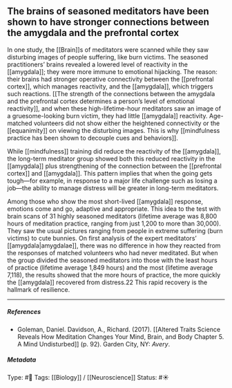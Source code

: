 ## The brains of seasoned meditators have been shown to have stronger connections between the amygdala and the prefrontal cortex  # 

In one study, the [[Brain]]s of meditators were scanned while they saw disturbing images of people suffering, like burn victims. The seasoned practitioners’ brains revealed a lowered level of reactivity in the [[amygdala]]; they were more immune to emotional hijacking. The reason: their brains had stronger operative connectivity between the [[prefrontal cortex]], which manages reactivity, and the [[amygdala]], which triggers such reactions. [[The strength of the connections between the amygdala and the prefrontal cortex determines a person’s level of emotional reactivity]], and when these high-lifetime-hour meditators saw an image of a gruesome-looking burn victim, they had little [[amygdala]] reactivity. Age-matched volunteers did not show either the heightened connectivity or the [[equanimity]] on viewing the disturbing images. This is why [[mindfulness practice has been shown to decouple cues and behaviors]].

While [[mindfulness]] training did reduce the reactivity of the [[amygdala]], the long-term meditator group showed both this reduced reactivity in the [[amygdala]] plus strengthening of the connection between the [[prefrontal cortex]] and [[amygdala]]. This pattern implies that when the going gets tough—for example, in response to a major life challenge such as losing a job—the ability to manage distress will be greater in long-term meditators. 

Among those who show the most short-lived [[amygdala]] response, emotions come and go, adaptive and appropriate. This idea to the test with brain scans of 31 highly seasoned meditators (lifetime average was 8,800 hours of meditation practice, ranging from just 1,200 to more than 30,000). They saw the usual pictures ranging from people in extreme suffering (burn victims) to cute bunnies. On first analysis of the expert meditators’ [[amygdala|amygdalae]], there was no difference in how they reacted from the responses of matched volunteers who had never meditated. But when the group divided the seasoned meditators into those with the least hours of practice (lifetime average 1,849 hours) and the most (lifetime average 7,118), the results showed that the more hours of practice, the more quickly the [[amygdala]] recovered from distress.22 This rapid recovery is the hallmark of resilience.

___

##### References

- Goleman, Daniel. Davidson, A., Richard. (2017). [[Altered Traits Science Reveals How Meditation Changes Your Mind, Brain, and Body Chapter 5. A Mind Undisturbed]] (p. 92). Garden City, NY: _Avery_.

##### Metadata

Type: #🔴 
Tags: [[Biology]] / [[Neuroscience]] 
Status: #☀️ 